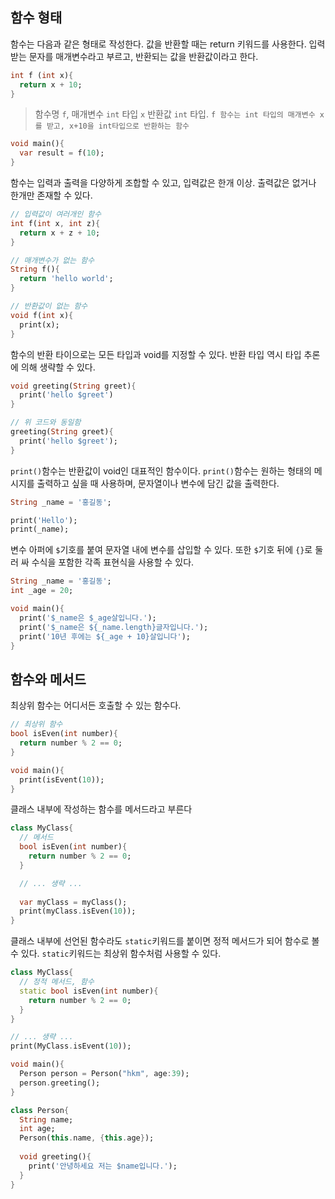 ## 함수 형태

함수는 다음과 같은 형태로 작성한다. 값을 반환할 때는 return 키워드를 사용한다. 입력 받는 문자를 매개변수라고 부르고, 반환되는 값을 반환값이라고 한다.

```dart
int f (int x){
  return x + 10;
}
```

> 함수명 `f`, 매개변수 `int` 타입 `x` 반환값 `int` 타입. `f 함수는 int 타입의 매개변수 x를 받고, x+10을 int타입으로 반환하는 함수`

```dart
void main(){
  var result = f(10);
}
```



함수는 입력과 출력을 다양하게 조합할 수 있고, 입력값은 한개 이상. 출력값은 없거나 한개만 존재할 수 있다.

```dart
// 입력값이 여러개인 함수
int f(int x, int z){
  return x + z + 10;
}
```

```dart
// 매개변수가 없는 함수
String f(){
  return 'hello world';
}
```

```dart
// 반환값이 없는 함수
void f(int x){
  print(x);
}
```



함수의 반환 타이으로는 모든 타입과 void를 지정할 수 있다. 반환 타입 역시 타입 추론에 의해 생략할 수 있다.

```dart
void greeting(String greet){
  print('hello $greet')
}

// 위 코드와 동일함
greeting(String greet){
  print('hello $greet');
}
```



`print()`함수는 반환값이 void인 대표적인 함수이다. `print()`함수는 원하는 형태의 메시지를 출력하고 싶을 때 사용하며, 문자열이나 변수에 담긴 값을 출력한다.

```dart
String _name = '홍길동';

print('Hello');
print(_name);
```

변수 아퍼에 `$`기호를 붙여 문자열 내에 변수를 삽입할 수 있다. 또한 `$`기호 뒤에 `{}`로 둘러 싸 수식을 포함한 각족 표현식을 사용할 수 있다.

```dart
String _name = '홍길동';
int _age = 20;

void main(){
  print('$_name은 $_age살입니다.');
  print('$_name은 ${_name.length}글자입니다.');
  print('10년 후에는 ${_age + 10}살입니다');
}
```



## 함수와 메서드

최상위 함수는 어디서든 호출할 수 있는 함수다.

```dart
// 최상위 함수
bool isEven(int number){
  return number % 2 == 0;
}

void main(){
  print(isEvent(10));
}
```



클래스 내부에 작성하는 함수를 메서드라고 부른다

```dart
class MyClass{
  // 메서드
  bool isEven(int number){
    return number % 2 == 0;
  }

  // ... 생략 ...
  
  var myClass = myClass();
  print(myClass.isEven(10));
}
```

클래스 내부에 선언된 함수라도 `static`키워드를 붙이면 정적 메서드가 되어 함수로 볼 수 있다. `static`키워드는 최상위 함수처럼 사용할 수 있다.

```dart
class MyClass{
  // 정적 메서드, 함수
  static bool isEven(int number){
    return number % 2 == 0;
  }
}

// ... 생략 ...
print(MyClass.isEvent(10));
```

```dart
void main(){
  Person person = Person("hkm", age:39);
  person.greeting();
}

class Person{
  String name;
  int age;
  Person(this.name, {this.age});
  
  void greeting(){
    print('안녕하세요 저는 $name입니다.');
  }
}
```




